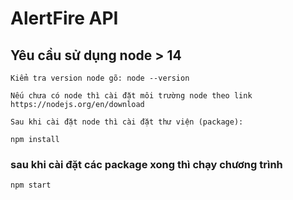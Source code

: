 # AlertFire API 

## Yêu cầu sử dụng node > 14
```
Kiểm tra version node gõ: node --version

Nếu chưa có node thì cài đặt môi trường node theo link https://nodejs.org/en/download
```

```
Sau khi cài đặt node thì cài đặt thư viện (package):

npm install
```

### sau khi cài đặt các package xong thì chạy chương trình

```
npm start
```
